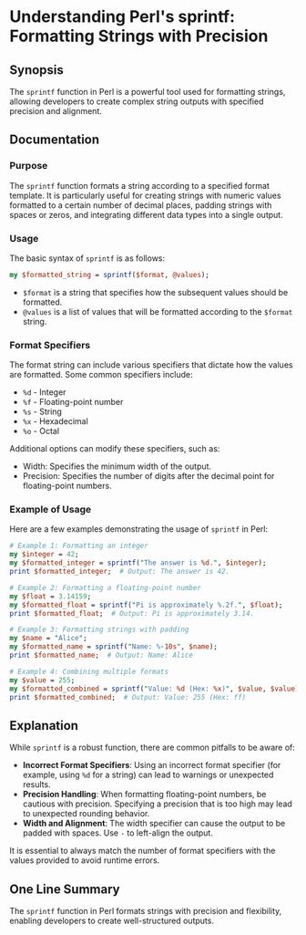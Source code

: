 <!--
Meta Description: # Understanding Perl's sprintf: Formatting Strings with Precision ## Synopsis The `sprintf` function in Perl is a powerful tool used for formatting st...
Meta Keywords: sprintf, format, output, precision, string
-->

# Understanding Perl's sprintf: Formatting Strings with Precision

## Synopsis
The `sprintf` function in Perl is a powerful tool used for formatting strings, allowing developers to create complex string outputs with specified precision and alignment.

## Documentation
### Purpose
The `sprintf` function formats a string according to a specified format template. It is particularly useful for creating strings with numeric values formatted to a certain number of decimal places, padding strings with spaces or zeros, and integrating different data types into a single output.

### Usage
The basic syntax of `sprintf` is as follows:

```perl
my $formatted_string = sprintf($format, @values);
```

- `$format` is a string that specifies how the subsequent values should be formatted.
- `@values` is a list of values that will be formatted according to the `$format` string.

### Format Specifiers
The format string can include various specifiers that dictate how the values are formatted. Some common specifiers include:

- `%d` - Integer
- `%f` - Floating-point number
- `%s` - String
- `%x` - Hexadecimal
- `%o` - Octal

Additional options can modify these specifiers, such as:

- Width: Specifies the minimum width of the output.
- Precision: Specifies the number of digits after the decimal point for floating-point numbers.

### Example of Usage
Here are a few examples demonstrating the usage of `sprintf` in Perl:

```perl
# Example 1: Formatting an integer
my $integer = 42;
my $formatted_integer = sprintf("The answer is %d.", $integer);
print $formatted_integer;  # Output: The answer is 42.

# Example 2: Formatting a floating-point number
my $float = 3.14159;
my $formatted_float = sprintf("Pi is approximately %.2f.", $float);
print $formatted_float;  # Output: Pi is approximately 3.14.

# Example 3: Formatting strings with padding
my $name = "Alice";
my $formatted_name = sprintf("Name: %-10s", $name);
print $formatted_name;  # Output: Name: Alice    

# Example 4: Combining multiple formats
my $value = 255;
my $formatted_combined = sprintf("Value: %d (Hex: %x)", $value, $value);
print $formatted_combined;  # Output: Value: 255 (Hex: ff)
```

## Explanation
While `sprintf` is a robust function, there are common pitfalls to be aware of:

- **Incorrect Format Specifiers**: Using an incorrect format specifier (for example, using `%d` for a string) can lead to warnings or unexpected results.
- **Precision Handling**: When formatting floating-point numbers, be cautious with precision. Specifying a precision that is too high may lead to unexpected rounding behavior.
- **Width and Alignment**: The width specifier can cause the output to be padded with spaces. Use `-` to left-align the output.

It is essential to always match the number of format specifiers with the values provided to avoid runtime errors.

## One Line Summary
The `sprintf` function in Perl formats strings with precision and flexibility, enabling developers to create well-structured outputs.